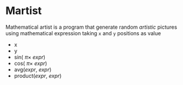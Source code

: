 # Martist

Mathematical artist is a program that generate random *artistic* pictures using mathematical expression taking `x` and `y` positions as value
- x
- y
- sin( $\pi \times$ *expr*)
- cos( $\pi \times$ *expr*) 
- avg(*expr*, *expr*)
- product(*expr*, *expr*)